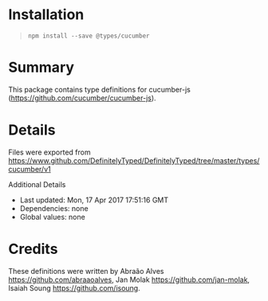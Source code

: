 # Installation
> `npm install --save @types/cucumber`

# Summary
This package contains type definitions for cucumber-js (https://github.com/cucumber/cucumber-js).

# Details
Files were exported from https://www.github.com/DefinitelyTyped/DefinitelyTyped/tree/master/types/cucumber/v1

Additional Details
 * Last updated: Mon, 17 Apr 2017 17:51:16 GMT
 * Dependencies: none
 * Global values: none

# Credits
These definitions were written by Abraão Alves <https://github.com/abraaoalves>, Jan Molak <https://github.com/jan-molak>, Isaiah Soung <https://github.com/isoung>.
